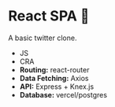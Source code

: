 # React SPA 🦖

A basic twitter clone.

- JS
- CRA
- **Routing:** react-router
- **Data Fetching:** Axios
- **API:** Express + Knex.js
- **Database:** vercel/postgres

